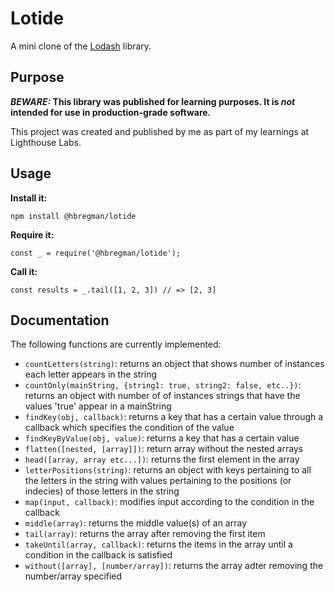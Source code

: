 # Lotide

A mini clone of the [Lodash](https://lodash.com) library.

## Purpose

**_BEWARE:_ This library was published for learning purposes. It is _not_ intended for use in production-grade software.**

This project was created and published by me as part of my learnings at Lighthouse Labs. 

## Usage

**Install it:**

`npm install @hbregman/lotide`

**Require it:**

`const _ = require('@hbregman/lotide');`

**Call it:**

`const results = _.tail([1, 2, 3]) // => [2, 3]`

## Documentation

The following functions are currently implemented:

* `countLetters(string)`: returns an object that shows number of instances each letter appears in the string
* `countOnly(mainString, {string1: true, string2: false, etc..})`: returns an object with number of of instances strings that have the values 'true' appear in a mainString
* `findKey(obj, callback)`: returns a key that has a certain value through a callback which specifies the condition of the value
* `findKeyByValue(obj, value)`:  returns a key that has a certain value 
* `flatten([nested, [array]])`: return array without the nested arrays
* `head([array, array etc...])`: returns the first element in the array
* `letterPositions(string)`: returns an object with keys pertaining to all the letters in the string with values pertaining to the positions (or indecies) of those letters in the string
* `map(input, callback)`: modifies input according to the condition in the callback
* `middle(array)`: returns the middle value(s) of an array
* `tail(array)`: returns the array after removing the first item
* `takeUntil(array, callback)`: returns the items in the array until a condition in the callback is satisfied
* `without([array], [number/array])`: returns the array adter removing the number/array specified


